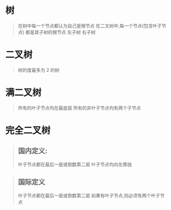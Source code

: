 # 树

> 在树中每一个节点都认为自己是根节点
> 在二叉树中,每一个节点(包含叶子节点) 都是其子树的根节点
> 左子树 右子树

# 二叉树

> 树的度最多为 2 的树

# 满二叉树

> 所有的叶子节点均在最底层
> 所有的非叶子节点均有两个子节点

# 完全二叉树

> ## 国内定义:
> 叶子节点都在最后一层或倒数第二层
> 叶子节点均向左靠拢
> 

> ## 国际定义
> 叶子节点都在最后一层或倒数第二层
> 如果有叶子节点,则必须有两个叶子节点
> 